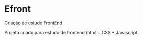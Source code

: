 # Efront
Criação de estudo FrontEnd

Projeto criado para estudo de frontend (html + CSS + Javascript
